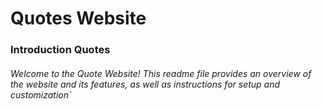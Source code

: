 # Quotes Website
### Introduction Quotes
###### Welcome to the Quote Website! This readme file provides an overview of the website and its features, as well as instructions for setup and customization`
